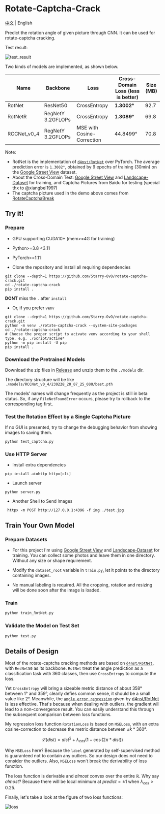 # Rotate-Captcha-Crack

[中文](https://github.com/Starry-OvO/rotate-captcha-crack) | English

Predict the rotation angle of given picture through CNN. It can be used for rotate-captcha cracking.

Test result:

![test_result](https://user-images.githubusercontent.com/48282276/221872572-7dfc7fcc-5bda-43e8-bee7-3a55ffd6e8a9.png)

Two kinds of models are implemented, as shown below.

| Name        | Backbone          | Loss                       | Cross-Domain Loss (less is better) | Size (MB) |
| ----------- | ----------------- | -------------------------- | ---------------------------------- | --------- |
| RotNet      | ResNet50          | CrossEntropy               | **1.3002°**                        | 92.7      |
| RotNetR     | RegNetY 3.2GFLOPs | CrossEntropy               | **1.3089°**                        | 69.8      |
| RCCNet_v0_4 | RegNetY 3.2GFLOPs | MSE with Cosine-Correction | 44.8499°                           | 70.8      |

Note:
- RotNet is the implementation of [`d4nst/RotNet`](https://github.com/d4nst/RotNet/blob/master/train/train_street_view.py) over PyTorch. The average prediction error is `1.3002°`, obtained by 9 epochs of training (30min) on the [Google Street View](https://www.crcv.ucf.edu/data/GMCP_Geolocalization/) dataset.
- About the Cross-Domain Test: [Google Street View](https://www.crcv.ucf.edu/data/GMCP_Geolocalization/) and [Landscape-Dataset](https://github.com/yuweiming70/Landscape-Dataset) for training, and Captcha Pictures from Baidu for testing (special thx to @xiangbei1997)
- The captcha picture used in the demo above comes from [RotateCaptchaBreak](https://github.com/chencchen/RotateCaptchaBreak/tree/master/data/baiduCaptcha)

## Try it!

### Prepare

+ GPU supporting CUDA10+ (mem>=4G for training)

+ Python>=3.8 <3.11

+ PyTorch>=1.11

+ Clone the repository and install all requiring dependencies

```shell
git clone --depth=1 https://github.com/Starry-OvO/rotate-captcha-crack.git
cd ./rotate-captcha-crack
pip install .
```

**DONT** miss the `.` after `install`

+ Or, if you prefer `venv`

```shell
git clone --depth=1 https://github.com/Starry-OvO/rotate-captcha-crack.git
python -m venv ./rotate-captcha-crack --system-site-packages
cd ./rotate-captcha-crack
# Choose the proper script to acivate venv according to your shell type. e.g. ./Script/active*
python -m pip install -U pip
pip install .
```

### Download the Pretrained Models

Download the zip files in [Release](https://github.com/Starry-OvO/rotate-captcha-crack/releases) and unzip them to the `./models` dir.

The directory structure will be like `./models/RCCNet_v0_4/230228_20_07_25_000/best.pth`

The models' names will change frequently as the project is still in beta status. So, if any `FileNotFoundError` occurs, please try to rollback to the corresponding tag first.

### Test the Rotation Effect by a Single Captcha Picture

If no GUI is presented, try to change the debugging behavior from showing images to saving them.

```bash
python test_captcha.py
```

### Use HTTP Server

+ Install extra dependencies

```shell
pip install aiohttp httpx[cli]
```

+ Launch server
  
```shell
python server.py
```

+ Another Shell to Send Images

```shell
 httpx -m POST http://127.0.0.1:4396 -f img ./test.jpg
```

## Train Your Own Model

### Prepare Datasets

+ For this project I'm using [Google Street View](https://www.crcv.ucf.edu/data/GMCP_Geolocalization/) and [Landscape-Dataset](https://github.com/yuweiming70/Landscape-Dataset) for training. You can collect some photos and leave them in one directory. Without any size or shape requirement.

+ Modify the `dataset_root` variable in `train.py`, let it points to the directory containing images.

+ No manual labeling is required. All the cropping, rotation and resizing will be done soon after the image is loaded.

### Train

```bash
python train_RotNet.py
```

### Validate the Model on Test Set

```bash
python test.py
```

## Details of Design

Most of the rotate-captcha cracking methods are based on [`d4nst/RotNet`](https://github.com/d4nst/RotNet), with `ResNet50` as its backbone. `RotNet` treat the angle prediction as a classification task with 360 classes, then use `CrossEntropy` to compute the loss.

Yet `CrossEntropy` will bring a sizeable metric distance of about $358°$ between $1°$ and $359°$, clearly defies common sense, it should be a small value like $2°$. Meanwhile, the [`angle_error_regression`](https://github.com/d4nst/RotNet/blob/a56ea59818bbdd76d4dd8d83b8bbbaae6a802310/utils.py#L30-L36) given by [d4nst/RotNet](https://github.com/d4nst/RotNet) is less effective. That's because when dealing with outliers, the gradient will lead to a non-convergence result. You can easily understand this through the subsequent comparison between loss functions.

My regression loss function `RotationLoss` is based on `MSELoss`, with an extra cosine-correction to decrease the metric distance between $±k*360°$.

$$ \mathcal{L}(dist) = {dist}^{2} + \lambda_{cos} (1 - \cos(2\pi*{dist})) $$

Why `MSELoss` here? Because the `label` generated by 
self-supervised method is guaranteed not to contain any outliers. So our design does not need to consider the outliers. Also, `MSELoss` won't break the derivability of loss function.

The loss function is derivable and *almost* convex over the entire $\mathbb{R}$. Why say *almost*? Because there will be local minimum at $predict = \pm 1$ when $\lambda_{cos} \gt 0.25$.

Finally, let's take a look at the figure of two loss functions:

![loss](https://user-images.githubusercontent.com/48282276/223087577-fe054521-36c4-4665-9132-2ca7dd2270f8.png)
